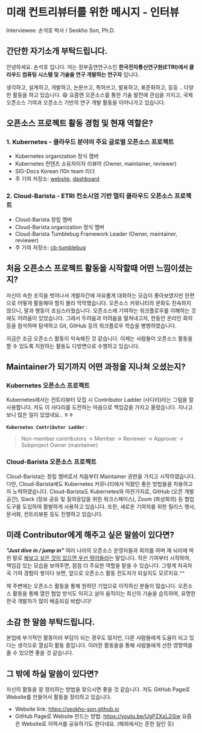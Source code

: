 # 미래 컨트리뷰터를 위한 메시지 - 인터뷰
Interviewee: 손석호 박사 / Seokho Son, Ph.D. 

## 간단한 자기소개 부탁드립니다.
안녕하세요. 손석호 입니다. 저는 정부출연연구소인 **한국전자통신연구원(ETRI)에서 클라우드 컴퓨팅 시스템 및 기술을 연구 개발하는 연구자** 입니다. 

생각하고, 설계하고, 개발하고, 논문쓰고, 특허쓰고, 발표하고, 표준화하고, 등등 .. 다양한 활동을 하고 있습니다. 😄 요즘엔 오픈소스를 통한 기술 발전에 관심을 가지고, 국제 오픈소스 기여과 오픈소스 기반의 연구 개발 활동을 이어나가고 있습니다.

## 오픈소스 프로젝트 활동 경험 및 현재 역할은?
### 1. Kubernetes - 클라우드 분야의 주요 글로벌 오픈소스 프로젝트
- Kubernetes organization 정식 멤버
- Kubernetes 컨텐츠 소유자이자 리뷰어 (Owner, maintainer, reviewer)
- SIG-Docs Korean l10n team 리더
- 주 기여 저장소: [website](https://github.com/kubernetes/website), [dashboard](https://github.com/kubernetes/dashboard)

### 2. Cloud-Barista - ETRI 컨소시엄 기반 멀티 클라우드 오픈소스 프로젝트
- Cloud-Barista 창립 멤버
- Cloud-Barista organization 정식 멤버
- Cloud-Barista Tumblebug Framework Leader (Owner, maintainer, reviewer)
- 주 기여 저장소: [cb-tumblebug](https://github.com/cloud-barista/cb-tumblebug.git)


## 처음 오픈소스 프로젝트 활동을 시작할때 어떤 느낌이셨는지?
자신이 속한 조직을 벗어나서 개발자간에 자유롭게 대화하는 모습이 좋아보였지만 한편으로 어떻게 활동해야 할지 몰라 막막했습니다. 오픈소스 커뮤니티의 문화도 친숙하지 않으니, 말과 행동이 조심스러웠습니다. 오픈소스에 기여하는 워크플로우를 이해하는 것에도 어려움이 있었습니다. 그래서 두려움과 어려움을 떨쳐내고자, 한동안 온라인 회의 등을 참석하며 탐색하고 Git, GitHub 등의 워크플로우 학습을 병행하였습니다.

지금은 조금 오픈소스 활동이 익숙해진 것 같습니다. 이제는 사람들이 오픈소스 활동을 할 수 있도록 지원하는 활동도 다방면으로 수행하고 있습니다.


## Maintainer가 되기까지 어떤 과정을 지나쳐 오셨는지?
### Kubernetes 오픈소스 프로젝트
Kubernetes에서는 컨트리뷰터 모집 시 Contributor Ladder (사다리)라는 그림을 잘 사용합니다. 저도 이 사다리를 도전하는 마음으로 책임감을 가지고 올랐습니다. 지나고보니 많은 일이 있었네요.. ㅎㅎ

**`Kubernetes Contributor Ladder`** : 
> Non-member contributors -> Member -> Reviewer -> Approver -> Subproject Owner (maintainer)

### Cloud-Barista 오픈소스 프로젝트
Cloud-Barista는 창립 멤버로서 처음부터 Maintainer 권한을 가지고 시작하였습니다. 다만, Cloud-Barista에도 Kubernetes 커뮤니티에서 익혔던 좋은 방법들을 차용하고자 노력하였습니다. Cloud-Barista도 Kubernetes와 마찬가지로, GitHub (오픈 개발 공간), Slack (정보 공유 및 질의응답을 위한 워크스페이스), Zoom (화상회의) 등 협업 도구를 도입하여 활발하게 사용하고 있습니다. 또한, 새로운 기여자를 위한 릴리스 행사, 문서화, 컨트리뷰톤 등도 진행하고 있습니다.


## 미래 Contributor에게 해주고 싶은 말씀이 있다면?
***"Just dive in / jump in"*** 여러 나라의 오픈소스 운영자들과 회의를 하며 제 뇌리에 박힌 말로 <ins>해보고 싶은 것이 있으면 우선 뛰어들라</ins>는 말입니다.
작은 기여부터 시작하여, 책임감 있는 모습을 보여주면, 점점 더 주요한 역할을 맡을 수 있습니다. 그렇게 차곡차곡 기여 경험이 쌓이다 보면, 앞으로 오픈소스 활동 전도자가 되실지도 모르지요.^^

제 주변에는 오픈소스 활동을 통해 원하던 기업으로 이직하신 분들이 많습니다. 오픈소스 활동을 통해 열린 협업 방식도 익히고 살아 움직이는 최신의 기술을 습득하여, 유명한 한국 개발자가 많이 배출되길 바랍니다!


## 소감 한 말씀 부탁드립니다.
본업에 부가적인 활동이라 부담이 되는 경우도 많지만, 다른 사람들에게 도움이 되고 있다는 생각으로 열심히 활동 중입니다. 이러한 활동들을 통해 사람들에게 선한 영향력을 줄 수 있으면 좋을 것 같습니다.


## 그 밖에 하실 말씀이 있다면?
자신의 활동을 잘 정리하는 방법을 찾으시면 좋을 것 같습니다.
저도 GitHub Page로 Website를 만들어서 활동을 정리하고 있습니다.
- Website link: https://seokho-son.github.io
- GitHub Page로 Website 만드는 방법: https://youtu.be/UgPZXxL2jSw
요즘은 Website로 이력서를 공유하기도 한다네요. (해외에서는 흔한 일인 듯)